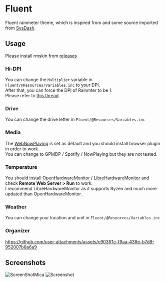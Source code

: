 # Fluent
Fluent rainmeter theme, which is inspired from and some source imported from [SysDash](https://github.com/marcopixel/SysDash).

## Usage
Please install rmskin from [releases](https://github.com/HelloWorld017/Fluent/releases)

### Hi-DPI
You can change the `Multiplier` variable in `Fluent/@Resources/Variables.inc` to your DPI.  
After that, you can force the DPI of Rainmter to be 1.  
Please refer to [this thread](https://forum.rainmeter.net/viewtopic.php?t=22272).

### Drive
You can change the drive letter in `Fluent/@Resources/Variables.inc`

### Media
The [WebNowPlaying](https://github.com/tjhrulz/WebNowPlaying) is set as default and you should install browser plugin in order to work.  
You can change to GPMDP / Spotify / NowPlaying but they are not tested.

### Temperature
You should install [OpenHardwareMonitor](https://github.com/openhardwaremonitor/openhardwaremonitor) / [LibreHardwareMonitor](https://github.com/LibreHardwareMonitor/LibreHardwareMonitor/) and check **Remote Web Server > Run** to work.  
I recommend LibreHardwareMonitor as it supports Ryzen and much more updated than OpenHardwareMonitor.

### Weather
You can change your location and unit in `Fluent/@Resources/Variables.inc`

### Organizer
https://github.com/user-attachments/assets/c903ff1c-f9aa-439e-b7d8-952007b8a6a9

## Screenshots
![ScreenShotMica](https://i.imgur.com/JjmBuzA.png)
![Screenshot](https://i.imgur.com/xNfFbbz.png)
